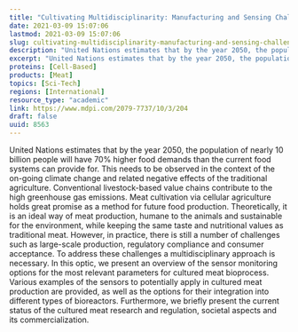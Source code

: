 ```yaml
---
title: "Cultivating Multidisciplinarity: Manufacturing and Sensing Challenges in Cultured Meat Production"
date: 2021-03-09 15:07:06
lastmod: 2021-03-09 15:07:06
slug: cultivating-multidisciplinarity-manufacturing-and-sensing-challenges-cultured-meat
description: "United Nations estimates that by the year 2050, the population of nearly 10 billion people will have 70% higher food demands than the current food systems can provide for. This needs to be observed in the context of the on-going climate change and related negative effects of the traditional agriculture. Conventional livestock-based value chains contribute to the high greenhouse gas emissions. Meat cultivation via cellular agriculture holds great promise as a method for future food production."
excerpt: "United Nations estimates that by the year 2050, the population of nearly 10 billion people will have 70% higher food demands than the current food systems can provide for. This needs to be observed in the context of the on-going climate change and related negative effects of the traditional agriculture. Conventional livestock-based value chains contribute to the high greenhouse gas emissions. Meat cultivation via cellular agriculture holds great promise as a method for future food production."
proteins: [Cell-Based]
products: [Meat]
topics: [Sci-Tech]
regions: [International]
resource_type: "academic"
link: https://www.mdpi.com/2079-7737/10/3/204
draft: false
uuid: 8563
---
```

United Nations estimates that by the year 2050, the population of nearly
10 billion people will have 70% higher food demands than the current
food systems can provide for. This needs to be observed in the context
of the on-going climate change and related negative effects of the
traditional agriculture. Conventional livestock-based value chains
contribute to the high greenhouse gas emissions. Meat cultivation via
cellular agriculture holds great promise as a method for future food
production. Theoretically, it is an ideal way of meat production, humane
to the animals and sustainable for the environment, while keeping the
same taste and nutritional values as traditional meat. However, in
practice, there is still a number of challenges such as large-scale
production, regulatory compliance and consumer acceptance. To address
these challenges a multidisciplinary approach is necessary. In this
optic, we present an overview of the sensor monitoring options for the
most relevant parameters for cultured meat bioprocess. Various examples
of the sensors to potentially apply in cultured meat production are
provided, as well as the options for their integration into different
types of bioreactors. Furthermore, we briefly present the current status
of the cultured meat research and regulation, societal aspects and
its commercialization.
